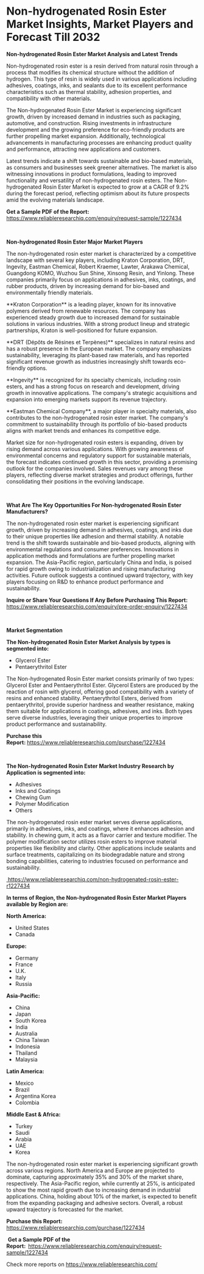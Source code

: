 <p><h1>Non-hydrogenated Rosin Ester Market Insights, Market Players and Forecast Till 2032</h1></p><p><strong>Non-hydrogenated Rosin Ester Market Analysis and Latest Trends</strong></p>
<p><p>Non-hydrogenated rosin ester is a resin derived from natural rosin through a process that modifies its chemical structure without the addition of hydrogen. This type of resin is widely used in various applications including adhesives, coatings, inks, and sealants due to its excellent performance characteristics such as thermal stability, adhesion properties, and compatibility with other materials.</p><p>The Non-hydrogenated Rosin Ester Market is experiencing significant growth, driven by increased demand in industries such as packaging, automotive, and construction. Rising investments in infrastructure development and the growing preference for eco-friendly products are further propelling market expansion. Additionally, technological advancements in manufacturing processes are enhancing product quality and performance, attracting new applications and customers.</p><p>Latest trends indicate a shift towards sustainable and bio-based materials, as consumers and businesses seek greener alternatives. The market is also witnessing innovations in product formulations, leading to improved functionality and versatility of non-hydrogenated rosin esters. The Non-hydrogenated Rosin Ester Market is expected to grow at a CAGR of 9.2% during the forecast period, reflecting optimism about its future prospects amid the evolving materials landscape.</p></p>
<p><strong>Get a Sample PDF of the Report:&nbsp;</strong> <a href="https://www.reliableresearchiq.com/enquiry/request-sample/1227434?utm_campaign=120&utm_medium=2&utm_source=Github&utm_content=ia&utm_term=02022025&utm_id=non-hydrogenated-rosin-ester">https://www.reliableresearchiq.com/enquiry/request-sample/1227434</a></p>
<p>&nbsp;</p>
<p><strong>Non-hydrogenated Rosin Ester Major Market Players</strong></p>
<p><p>The non-hydrogenated rosin ester market is characterized by a competitive landscape with several key players, including Kraton Corporation, DRT, Ingevity, Eastman Chemical, Robert Kraemer, Lawter, Arakawa Chemical, Guangdong KOMO, Wuzhou Sun Shine, Xinsong Resin, and Yinlong. These companies primarily focus on applications in adhesives, inks, coatings, and rubber products, driven by increasing demand for bio-based and environmentally friendly materials.</p><p>**Kraton Corporation** is a leading player, known for its innovative polymers derived from renewable resources. The company has experienced steady growth due to increased demand for sustainable solutions in various industries. With a strong product lineup and strategic partnerships, Kraton is well-positioned for future expansion.</p><p>**DRT (Dépôts de Résines et Terpènes)** specializes in natural resins and has a robust presence in the European market. The company emphasizes sustainability, leveraging its plant-based raw materials, and has reported significant revenue growth as industries increasingly shift towards eco-friendly options.</p><p>**Ingevity** is recognized for its specialty chemicals, including rosin esters, and has a strong focus on research and development, driving growth in innovative applications. The company's strategic acquisitions and expansion into emerging markets support its revenue trajectory.</p><p>**Eastman Chemical Company**, a major player in specialty materials, also contributes to the non-hydrogenated rosin ester market. The company's commitment to sustainability through its portfolio of bio-based products aligns with market trends and enhances its competitive edge.</p><p>Market size for non-hydrogenated rosin esters is expanding, driven by rising demand across various applications. With growing awareness of environmental concerns and regulatory support for sustainable materials, the forecast indicates continued growth in this sector, providing a promising outlook for the companies involved. Sales revenues vary among these players, reflecting diverse market strategies and product offerings, further consolidating their positions in the evolving landscape.</p></p>
<p>&nbsp;</p>
<p><strong>What Are The Key Opportunities For Non-hydrogenated Rosin Ester Manufacturers?</strong></p>
<p><p>The non-hydrogenated rosin ester market is experiencing significant growth, driven by increasing demand in adhesives, coatings, and inks due to their unique properties like adhesion and thermal stability. A notable trend is the shift towards sustainable and bio-based products, aligning with environmental regulations and consumer preferences. Innovations in application methods and formulations are further propelling market expansion. The Asia-Pacific region, particularly China and India, is poised for rapid growth owing to industrialization and rising manufacturing activities. Future outlook suggests a continued upward trajectory, with key players focusing on R&D to enhance product performance and sustainability.</p></p>
<p><strong>Inquire or Share Your Questions If Any Before Purchasing This Report:</strong> <a href="https://www.reliableresearchiq.com/enquiry/pre-order-enquiry/1227434?utm_campaign=120&utm_medium=2&utm_source=Github&utm_content=ia&utm_term=02022025&utm_id=non-hydrogenated-rosin-ester">https://www.reliableresearchiq.com/enquiry/pre-order-enquiry/1227434</a></p>
<p>&nbsp;</p>
<p><strong>Market Segmentation</strong></p>
<p><strong>The Non-hydrogenated Rosin Ester Market Analysis by types is segmented into:</strong></p>
<p><ul><li>Glycerol Ester</li><li>Pentaerythritol Ester</li></ul></p>
<p><p>The Non-hydrogenated Rosin Ester market consists primarily of two types: Glycerol Ester and Pentaerythritol Ester. Glycerol Esters are produced by the reaction of rosin with glycerol, offering good compatibility with a variety of resins and enhanced stability. Pentaerythritol Esters, derived from pentaerythritol, provide superior hardness and weather resistance, making them suitable for applications in coatings, adhesives, and inks. Both types serve diverse industries, leveraging their unique properties to improve product performance and sustainability.</p></p>
<p><strong>Purchase this Report:&nbsp;</strong><a href="https://www.reliableresearchiq.com/purchase/1227434?utm_campaign=120&utm_medium=2&utm_source=Github&utm_content=ia&utm_term=02022025&utm_id=non-hydrogenated-rosin-ester">https://www.reliableresearchiq.com/purchase/1227434</a></p>
<p>&nbsp;</p>
<p><strong>The Non-hydrogenated Rosin Ester Market Industry Research by Application is segmented into:</strong></p>
<p><ul><li>Adhesives</li><li>Inks and Coatings</li><li>Chewing Gum</li><li>Polymer Modification</li><li>Others</li></ul></p>
<p><p>The non-hydrogenated rosin ester market serves diverse applications, primarily in adhesives, inks, and coatings, where it enhances adhesion and stability. In chewing gum, it acts as a flavor carrier and texture modifier. The polymer modification sector utilizes rosin esters to improve material properties like flexibility and clarity. Other applications include sealants and surface treatments, capitalizing on its biodegradable nature and strong bonding capabilities, catering to industries focused on performance and sustainability.</p></p>
<p><a href="https://www.reliableresearchiq.com/non-hydrogenated-rosin-ester-r1227434?utm_campaign=120&utm_medium=2&utm_source=Github&utm_content=ia&utm_term=02022025&utm_id=non-hydrogenated-rosin-ester">&nbsp;https://www.reliableresearchiq.com/non-hydrogenated-rosin-ester-r1227434</a></p>
<p><strong>In terms of Region, the Non-hydrogenated Rosin Ester Market Players available by Region are:</strong></p>
<p>
    <p> <strong> North America: </strong>
        <ul>
            <li>United States</li>
            <li>Canada</li>
        </ul>
        </p> 
    <p> <strong> Europe: </strong>
        <ul>
            <li>Germany</li>
            <li>France</li>
            <li>U.K.</li>
            <li>Italy</li>
            <li>Russia</li>
        </ul>
        </p> 
    <p> <strong> Asia-Pacific: </strong>
        <ul>
            <li>China</li>
            <li>Japan</li>
            <li>South Korea</li>
            <li>India</li>
            <li>Australia</li>
            <li>China Taiwan</li>
            <li>Indonesia</li>
            <li>Thailand</li>
            <li>Malaysia</li>
        </ul>
        </p> 
    <p> <strong> Latin America: </strong>
        <ul>
            <li>Mexico</li>
            <li>Brazil</li>
            <li>Argentina Korea</li>
            <li>Colombia</li>
        </ul>
        </p> 
    <p> <strong> Middle East & Africa: </strong>
        <ul>
            <li>Turkey</li>
            <li>Saudi</li>
            <li>Arabia</li>
            <li>UAE</li>
            <li>Korea</li>
        </ul>
    </p>
    </p>
<p><p>The non-hydrogenated rosin ester market is experiencing significant growth across various regions. North America and Europe are projected to dominate, capturing approximately 35% and 30% of the market share, respectively. The Asia-Pacific region, while currently at 25%, is anticipated to show the most rapid growth due to increasing demand in industrial applications. China, holding about 10% of the market, is expected to benefit from the expanding packaging and adhesive sectors. Overall, a robust upward trajectory is forecasted for the market.</p></p>
<p><strong>Purchase this Report: </strong><a href="https://www.reliableresearchiq.com/purchase/1227434?utm_campaign=120&utm_medium=2&utm_source=Github&utm_content=ia&utm_term=02022025&utm_id=non-hydrogenated-rosin-ester">https://www.reliableresearchiq.com/purchase/1227434</a></p>
<p>&nbsp;<strong>Get a Sample PDF of the Report:&nbsp;&nbsp;</strong><a href="https://www.reliableresearchiq.com/enquiry/request-sample/1227434?utm_campaign=120&utm_medium=2&utm_source=Github&utm_content=ia&utm_term=02022025&utm_id=non-hydrogenated-rosin-ester">https://www.reliableresearchiq.com/enquiry/request-sample/1227434</a></p>
<p><strong></strong></p>
<p>Check more reports on <a href="https://www.reliableresearchiq.com/?utm_campaign=120&utm_medium=2&utm_source=Github&utm_content=ia&utm_term=02022025&utm_id=non-hydrogenated-rosin-ester">https://www.reliableresearchiq.com/</a></p>